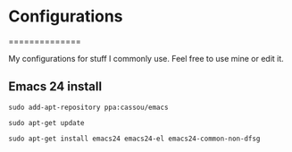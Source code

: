 # Configurations
==============

My configurations for stuff I commonly use. Feel free to use mine or edit it.

## Emacs 24 install

`sudo add-apt-repository ppa:cassou/emacs`

`sudo apt-get update`

`sudo apt-get install emacs24 emacs24-el emacs24-common-non-dfsg`
